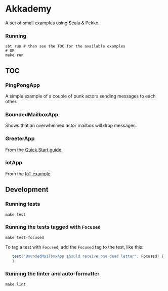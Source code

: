 # Akkademy
A set of small examples using Scala & Pekko.

### Running
    sbt run # then see the TOC for the available examples
    # OR
    make run

## TOC

### PingPongApp
A simple example of a couple of punk actors sending messages to each other.

### BoundedMailboxApp
Shows that an overwhelmed actor mailbox will drop messages.

### GreeterApp
From the [Quick Start guide](https://github.com/apache/pekko-quickstart-scala.g8/blob/main/src/main/g8/src/main/scala/%24package%24/PekkoQuickstart.scala).

### iotApp
From the [IoT example](https://doc.akka.io/docs/akka/current/typed/guide/tutorial_1.html).


## Development

### Running tests
    make test

### Running the tests tagged with `Focused`
    make test-focused

To tag a test with `Focused`, add the `Focused` tag to the test, like this:
```scala
   test("BoundedMailboxApp should receive one dead letter", Focused) {
   }
```

### Running the linter and auto-formatter
    make lint
